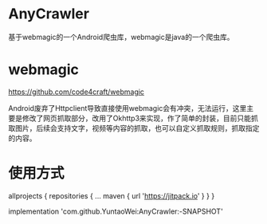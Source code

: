 # AnyCrawler
基于webmagic的一个Android爬虫库，webmagic是java的一个爬虫库。
# webmagic
https://github.com/code4craft/webmagic

Android废弃了Httpclient导致直接使用webmagic会有冲突，无法运行，这里主要是修改了网页抓取部分，改用了Okhttp3来实现，作了简单的封装，目前只能抓取图片，后续会支持文字，视频等内容的抓取，也可以自定义抓取规则，抓取指定的内容。

# 使用方式

allprojects {
		repositories {
			...
			maven {
        url 'https://jitpack.io'
      }
		}
}

implementation 'com.github.YuntaoWei:AnyCrawler:-SNAPSHOT'
